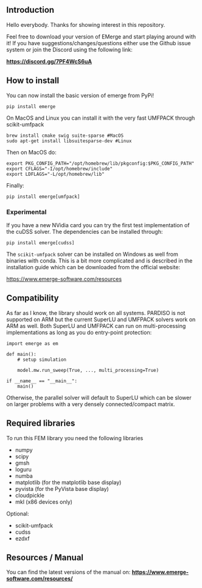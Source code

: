 ## Introduction

Hello everybody. Thanks for showing interest in this repository.

Feel free to download your version of EMerge and start playing around with it!
If you have suggestions/changes/questions either use the Github issue system or join the Discord using the following link:

**https://discord.gg/7PF4WcS6uA**

## How to install

You can now install the basic version of emerge from PyPi!
```
pip install emerge
```
On MacOS and Linux you can install it with the very fast UMFPACK through scikit-umfpack

```
brew install cmake swig suite-sparse #MacOS
sudo apt-get install libsuitesparse-dev #Linux
```
Then on MacOS do:
```
export PKG_CONFIG_PATH="/opt/homebrew/lib/pkgconfig:$PKG_CONFIG_PATH"
export CFLAGS="-I/opt/homebrew/include"
export LDFLAGS="-L/opt/homebrew/lib"
```
Finally:
```
pip install emerge[umfpack]
```

### Experimental

If you have a new NVidia card you can try the first test implementation of the cuDSS solver. The dependencies can be installed through:
```
pip install emerge[cudss]
```
The `scikit-umfpack` solver can be installed on Windows as well from binaries with conda. This is a bit more complicated and is described in the installation guide which can be downloaded from the official website: 

https://www.emerge-software.com/resources

## Compatibility

As far as I know, the library should work on all systems. PARDISO is not supported on ARM but the current SuperLU and UMFPACK solvers work on ARM as well. Both SuperLU and UMFPACK can run on multi-processing implementations as long as you do entry-point protection:
```
import emerge as em

def main():
    # setup simulation

    model.mw.run_sweep(True, ..., multi_processing=True)

if __name__ == "__main__":
    main()
```
Otherwise, the parallel solver will default to SuperLU which can be slower on larger problems with a very densely connected/compact matrix.

## Required libraries

To run this FEM library you need the following libraries

 - numpy
 - scipy
 - gmsh
 - loguru
 - numba
 - matplotlib (for the matplotlib base display)
 - pyvista (for the PyVista base display)
 - cloudpickle
 - mkl (x86 devices only)

Optional:
 - scikit-umfpack
 - cudss
 - ezdxf

## Resources / Manual

You can find the latest versions of the manual on: **https://www.emerge-software.com/resources/**
